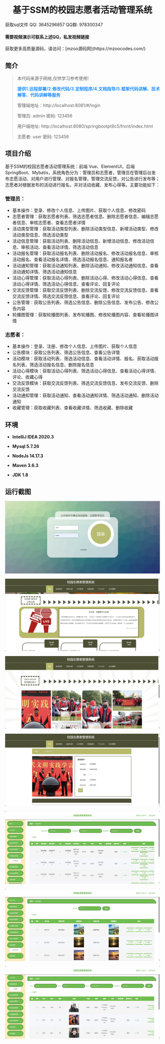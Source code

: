 <p><h1 align="center">基于SSM的校园志愿者活动管理系统</h1></p>

<p> 获取sql文件 QQ: 3645296857 QQ群: 978300347 </p>
<h4> 需要视频演示可联系上述QQ，私发视频链接 </h4>
<p> 获取更多高质量源码，请访问：[mzoo源码网](https://mzoocodes.com/)</p>

## 简介

> 本代码来源于网络,仅供学习参考使用!
>
> <b style="color: dodgerblue"> 提供1.远程部署/2.修改代码/3.定制程序/4.文档指导/5.框架代码讲解、技术解答、代码讲解等服务 </b>
>
> 管理端地址：http://localhost:8081/#/login
> 
> 管理员: admin 密码: 123456
>
> 用户端地址: http://localhost:8080/springbootpt9c5/front/index.html
>
> 志愿者: user 密码: 123456
>

## 项目介绍

基于SSM的校园志愿者活动管理系统：前端 Vue、ElementUI，后端 SpringBoot、Mybatis，系统角色分为：管理员和志愿者，管理员在管理后台发布志愿活动、对用户进行管理、对报名管理，管理交流反馈，对公告进行发布等；志愿者对根据发布的活动进行报名，并对活动收藏、发布心得等。主要功能如下：

### 管理员：

- 基本操作：登录、修改个人信息、上传图片、获取个人信息、修改密码
- 志愿者管理：获取志愿者列表、筛选志愿者信息、删除志愿者信息、编辑志愿者信息、审核志愿者、查看志愿者详情
- 活动类型管理：获取活动类型列表、删除活动类型信息、新增活动类型、修改活动类型信息、筛选活动类型
- 活动信息管理：获取活动列表、删除活动信息、新增活动信息、修改活动信息、审核活动、查看活动详情、筛选活动信息
- 活动报名管理：获取活动报名列表、删除活动报名、修改活动报名信息、审核活动报名、查看活动报名详情、筛选活动报名信息、通知报名者
- 活动通知管理：获取活动通知列表、删除活动通知、修改活动通知信息、查看活动通知详情、筛选活动通知信息
- 活动心得管理：获取活动心得列表、删除活动心得、修改活动心得信息、查看活动心得详情、筛选活动心得信息、查看评论、回复评论
- 交流反馈管理：获取交流反馈列表、删除交流反馈、修改交流反馈信息、查看交流反馈详情、筛选交流反馈信息、查看评论、回复评论
- 公告管理：获取公告列表、筛选公告信息、删除公告信息、发布公告、修改公告内容
- 轮播图管理：获取轮播图列表、发布轮播图、修改轮播图内容、查看轮播图详情

### 志愿者：

- 基本操作：登录、注册、修改个人信息、上传图片、获取个人信息
- 公告模块：获取公告列表、筛选公告信息、查看公告详情
- 活动模块：获取活动列表、筛选活动信息、查看活动详情、报名、获取活动报名列表、筛选活动报名信息、删除报名信息
- 活动心得模块：获取活动心得列表、筛选活动心得信息、查看活动心得详情、评论、收藏心得
- 交流反馈模块：获取交流反馈列表、筛选交流反馈信息、发布交流反馈、删除交流反馈
- 活动通知管理：获取活动通知、查看活动通知详情、筛选活动通知、删除活动通知
- 收藏管理：获取收藏列表、查看收藏详情、筛选收藏、删除收藏

## 环境

- <b>IntelliJ IDEA 2020.3</b>

- <b>Mysql 5.7.26</b>

- <b>NodeJs 14.17.3</b>

- <b>Maven 3.6.3</b>

- <b>JDK 1.8</b>


## 运行截图

![](screenshot/1.png)

![](screenshot/2.png)

![](screenshot/3.png)

![](screenshot/4.png)

![](screenshot/5.png)

![](screenshot/6.png)

![](screenshot/7.png)
